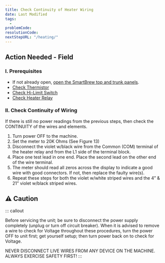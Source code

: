 ```yaml
---
title: Check Continuity of Heater Wiring
date: Last Modified 
tags:
  - 
problemCode: 
resolutionCode: 
nextStepURL: "/heating/"
---
```

## Action Needed - Field

### I. Prerequisites

- If not already open, [open the SmartBrew top and trunk panels](/smartbrew/kb/open-smartbrew/).
- [Check Thermistor](/smartbrew/kb/check-thermistor/)
- [Check Hi-Limit Switch](/smartbrew/kb/check-hi-limit/)
- [Check Heater Relay](/smartbrew/kb/check-heater-relay/)

### II. Check Continuity of Wiring

If there is still no power readings from the previous steps, then check the CONTINUITY of the wires and elements.

1. Turn power OFF to the machine.
2. Set the meter to 20K Ohms (See Figure 13)
3. Disconnect the violet w/black wire from the Common (COM) terminal of the heater relay and from the L1 side of the terminal block.
4. Place one test lead in one end. Place the second lead on the other end of the wire terminal.
5. The meter should read all zeros across the display to indicate a good wire with good connectors. If not, then replace the faulty wire(s).
6. Repeat these steps for both the violet w/white striped wires and the 4” & 21” violet w/black striped wires.


## ⚠️ Caution

::: callout

Before servicing the unit; be sure to disconnect the power supply completely (unplug or turn off circuit breaker). When it is advised to remove a wire to check for Voltage throughout these procedures, turn the power OFF to unit first; get yourself setup; then turn power back on to check for Voltage.

NEVER DISCONNECT LIVE WIRES FROM ANY DEVICE ON THE MACHINE. ALWAYS EXERCISE SAFETY FIRST!
:::

